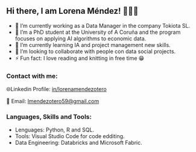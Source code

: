 ## Hi there, I am Lorena Méndez! 🙋🏻‍♀️

- 🔭 I’m currently working as a Data Manager in the company Tokiota SL.
- 🌱 I’m a PhD student at the University of A Coruña and the program focuses on applying AI algorithms to economic data.
- 🌱 I’m currently learning IA and project management new skills.
- 👯 I’m looking to collaborate with people con data social projects.
- ⚡ Fun fact: I love reading and knitting in free time 😁

### Contact with me:

🌐Linkedin Profile: [in/lorenamendezotero](https://www.linkedin.com/in/lorenamendezotero/)

📧 Email: lmendezotero59@gmail.com

### Languages, Skills and Tools:
- Lenguages: Python, R and SQL.
- Tools: Visual Studio Code for code edditing.
- Data Engineering: Databricks and Microsoft Fabric.


<!--
**lmendezotero/lmendezotero** is a ✨ _special_ ✨ repository because its `README.md` (this file) appears on your GitHub profile.

Here are some ideas to get you started:

- 🔭 I’m currently working on ...
- 🌱 I’m currently learning ...
- 👯 I’m looking to collaborate on ...
- 🤔 I’m looking for help with ...
- 💬 Ask me about ...
- 📫 How to reach me: ...
- 😄 Pronouns: ...
- ⚡ Fun fact: ...
-->
